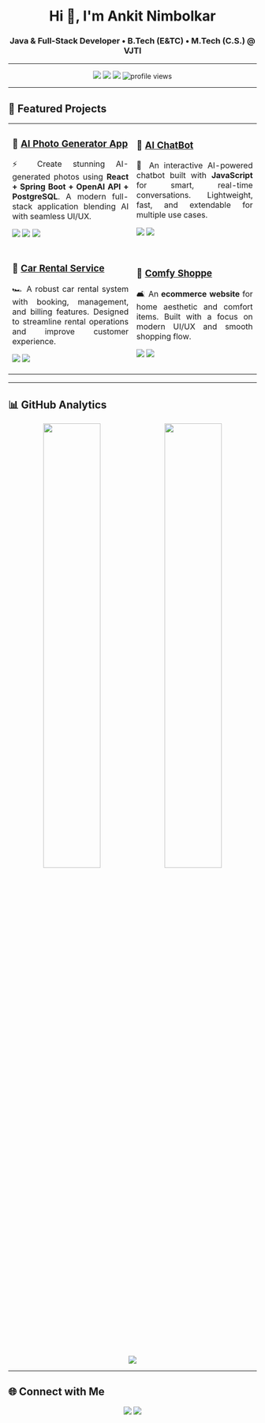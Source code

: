 <!-- Profile Header -->
<h1 align="center">Hi 👋, I'm Ankit Nimbolkar</h1>
<h3 align="center">Java & Full-Stack Developer • B.Tech (E&TC) • M.Tech (C.S.) @ VJTI</h3>

---

<!-- Badges -->
<p align="center">
  <img src="https://img.shields.io/badge/Code-Java-blue?logo=java&logoColor=white" />
  <img src="https://img.shields.io/badge/Web-FullStack-green?logo=javascript&logoColor=white" />
  <img src="https://img.shields.io/badge/Open%20to-Opportunities-brightgreen" />
  <img src="https://komarev.com/ghpvc/?username=AnkitNimbolkar&label=Profile%20views&color=0e75b6&style=flat" alt="profile views"/>
</p>

---

## 🚀 Featured Projects  

<table>
  <tr>
    <td width="50%">
      <h3>📸 <a href="https://github.com/AnkitNimbolkar/AI-Photo-Generator-App">AI Photo Generator App</a></h3>
      <p align="justify">⚡ Create stunning AI-generated photos using <b>React + Spring Boot + OpenAI API + PostgreSQL</b>. A modern full-stack application blending AI with seamless UI/UX.</p>
      <p>
        <img src="https://img.shields.io/badge/Frontend-React-61DAFB?logo=react&logoColor=white" />
        <img src="https://img.shields.io/badge/Backend-SpringBoot-6DB33F?logo=springboot&logoColor=white" />
        <img src="https://img.shields.io/badge/Database-PostgreSQL-316192?logo=postgresql&logoColor=white" />
      </p>
    </td>
    <td width="50%">
      <h3>🤖 <a href="https://github.com/AnkitNimbolkar/Ai_ChatBot">AI ChatBot</a></h3>
      <p align="justify">💬 An interactive AI-powered chatbot built with <b>JavaScript</b> for smart, real-time conversations. Lightweight, fast, and extendable for multiple use cases.</p>
      <p>
        <img src="https://img.shields.io/badge/Language-JavaScript-F7DF1E?logo=javascript&logoColor=black" />
        <img src="https://img.shields.io/badge/Type-ChatBot-8A2BE2?style=flat" />
      </p>
    </td>
  </tr>
  <tr>
    <td width="50%">
      <h3>🚗 <a href="https://github.com/AnkitNimbolkar/Car-Rental-Service">Car Rental Service</a></h3>
      <p align="justify">🏎️ A robust car rental system with booking, management, and billing features. Designed to streamline rental operations and improve customer experience.</p>
      <p>
        <img src="https://img.shields.io/badge/Language-JavaScript-F7DF1E?logo=javascript&logoColor=black" />
        <img src="https://img.shields.io/badge/Category-WebApp-blue?style=flat" />
      </p>
    </td>
    <td width="50%">
      <h3>🛒 <a href="https://github.com/AnkitNimbolkar/Comfy-Shoppe">Comfy Shoppe</a></h3>
      <p align="justify">🛋️ An <b>ecommerce website</b> for home aesthetic and comfort items. Built with a focus on modern UI/UX and smooth shopping flow.</p>
      <p>
        <img src="https://img.shields.io/badge/Language-JavaScript-F7DF1E?logo=javascript&logoColor=black" />
        <img src="https://img.shields.io/badge/Domain-Ecommerce-FF4500?style=flat" />
      </p>
    </td>
  </tr>
</table>

---

## 📊 GitHub Analytics  

<p align="center">
  <img width="48%" src="https://github-readme-stats.vercel.app/api?username=AnkitNimbolkar&show_icons=true&theme=radical" />
  <img width="48%" src="https://github-readme-streak-stats.herokuapp.com/?user=AnkitNimbolkar&theme=radical" />
</p>

<p align="center">
  <img src="https://github-readme-stats.vercel.app/api/top-langs/?username=AnkitNimbolkar&layout=compact&theme=radical" />
</p>

---

## 🌐 Connect with Me  

<p align="center">
  <a href="https://www.linkedin.com/in/ankitnimbolkar/"><img src="https://img.shields.io/badge/LinkedIn-0A66C2?logo=linkedin&logoColor=white" /></a>
  <a href="mailto:nimbolkarofficial02@gmail.com"><img src="https://img.shields.io/badge/Email-D14836?logo=gmail&logoColor=white" /></a>
</p>
